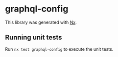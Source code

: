 # graphql-config

This library was generated with [Nx](https://nx.dev).

## Running unit tests

Run `nx test graphql-config` to execute the unit tests.
